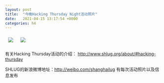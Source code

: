```yaml
---
layout: post
title:  "今晚Hacking Thursday Night活动照片"
date:   2021-04-15 13:17:54 +0000
categories: h4
---
```


[<img src='/res2021q2/l415.h4/l415_1924_2000+08.1920p.jpg' style='margin:10px'>](/res2021q2/l415.h4/l415_1924_2000+08.JPG)
[<img src='/res2021q2/l415.h4/l415_1925_1600+08.1920p.jpg' style='margin:10px'>](/res2021q2/l415.h4/l415_1925_1600+08.JPG)

有关Hacking Thursday活动的介绍：
http://www.shlug.org/about/#hacking-thursday

SHLUG的新浪微博地址：http://weibo.com/shanghailug 有每次活动照片以及信息发布


